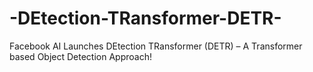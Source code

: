 # -DEtection-TRansformer-DETR-
Facebook AI Launches DEtection TRansformer (DETR) – A Transformer based Object Detection Approach!
